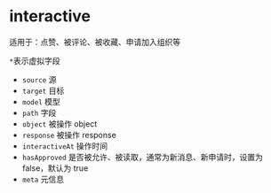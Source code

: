 # interactive

适用于：点赞、被评论、被收藏、申请加入组织等

`*`表示虚拟字段

- `source` 源
- `target` 目标
- `model` 模型
- `path` 字段
- `object` 被操作 object
- `response` 被操作 response
- `interactiveAt` 操作时间
- `hasApproved` 是否被允许、被读取，通常为新消息、新申请时，设置为 false，默认为 true
- `meta` 元信息